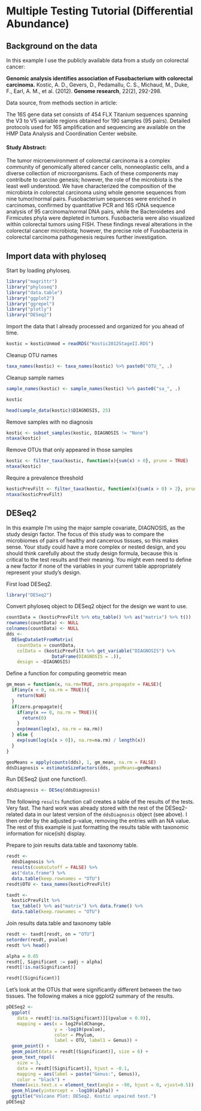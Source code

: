 # Multiple Testing Tutorial (Differential Abundance)

## Background on the data
In this example I use the publicly available data from a study on colorectal cancer:

**Genomic analysis identifies association of Fusobacterium with colorectal carcinoma.** Kostic, A. D., Gevers, D., Pedamallu, C. S., Michaud, M., Duke, F., Earl, A. M., et al. (2012). **Genome research**, 22(2), 292-298.

Data source, from methods section in article:

The 16S gene data set consists of 454 FLX Titanium sequences spanning the V3 to V5 variable regions obtained for 190 samples (95 pairs). Detailed protocols used for 16S amplification and sequencing are available on the HMP Data Analysis and Coordination Center website.

#### Study Abstract:

The tumor microenvironment of colorectal carcinoma is a complex community of genomically altered cancer cells, nonneoplastic cells, and a diverse collection of microorganisms. Each of these components may contribute to carcino genesis; however, the role of the microbiota is the least well understood. We have characterized the composition of the microbiota in colorectal carcinoma using whole genome sequences from nine tumor/normal pairs. Fusobacterium sequences were enriched in carcinomas, confirmed by quantitative PCR and 16S rDNA sequence analysis of 95 carcinoma/normal DNA pairs, while the Bacteroidetes and Firmicutes phyla were depleted in tumors. Fusobacteria were also visualized within colorectal tumors using FISH. These findings reveal alterations in the colorectal cancer microbiota; however, the precise role of Fusobacteria in colorectal carcinoma pathogenesis requires further investigation.

##  Import data with phyloseq

Start by loading phyloseq.

``` r
library("magrittr")
library("phyloseq")
library("data.table")
library("ggplot2")
library("ggrepel")
library("plotly")
library("DESeq2")
```
Import the data that I already processed and organized for you ahead of time.

``` r
kostic = kosticUnmod = readRDS("Kostic2012StageII.RDS")
```
Cleanup OTU names

```r
taxa_names(kostic) <- taxa_names(kostic) %>% paste0("OTU_", .)
```
Cleanup sample names

```r
sample_names(kostic) <- sample_names(kostic) %>% paste0("sa_", .)
```
```r
kostic
```

```r
head(sample_data(kostic)$DIAGNOSIS, 25)
```

Remove samples with no diagnosis

```r
kostic <- subset_samples(kostic, DIAGNOSIS != "None")
ntaxa(kostic)
```

Remove OTUs that only appeared in those samples

```r
kostic <- filter_taxa(kostic, function(x){sum(x) > 0}, prune = TRUE)
ntaxa(kostic)
```

Require a prevalence threshold

```r
kosticPrevFilt <- filter_taxa(kostic, function(x){sum(x > 0) > 2}, prune = TRUE)
ntaxa(kosticPrevFilt)
```

## DESeq2

In this example I’m using the major sample covariate, DIAGNOSIS, as the study design factor. The focus of this study was to compare the microbiomes of pairs of healthy and cancerous tissues, so this makes sense. Your study could have a more complex or nested design, and you should think carefully about the study design formula, because this is critical to the test results and their meaning. You might even need to define a new factor if none of the variables in your current table appropriately represent your study’s design.

First load DESeq2.

```r
library("DESeq2")
```
Convert phyloseq object to DESeq2 object for the design we want to use.

```r
countData = (kosticPrevFilt %>% otu_table() %>% as("matrix") %>% t())
rownames(countData) <- NULL
colnames(countData) <- NULL
dds <- 
  DESeqDataSetFromMatrix(
    countData = countData,
    colData = (kosticPrevFilt %>% get_variable("DIAGNOSIS") %>% 
                 DataFrame(DIAGNOSIS = .)),
    design = ~DIAGNOSIS)
```
Define a function for computing geometric mean

```r
gm_mean = function(x, na.rm=TRUE, zero.propagate = FALSE){
  if(any(x < 0, na.rm = TRUE)){
    return(NaN)
  }
  if(zero.propagate){
    if(any(x == 0, na.rm = TRUE)){
      return(0)
    }
    exp(mean(log(x), na.rm = na.rm))
  } else {
    exp(sum(log(x[x > 0]), na.rm=na.rm) / length(x))
  }
}

geoMeans = apply(counts(dds), 1, gm_mean, na.rm = FALSE)
ddsDiagnosis = estimateSizeFactors(dds, geoMeans=geoMeans)
```
Run DESeq2 (just one function!).

```r
ddsDiagnosis <- DESeq(ddsDiagnosis)
```

The following `results` function call creates a table of the results of the tests. Very fast. The hard work was already stored with the rest of the DESeq2-related data in our latest version of the `ddsDiagnosis` object (see above). I then order by the adjusted p-value, removing the entries with an NA value. The rest of this example is just formatting the results table with taxonomic information for nice(ish) display.

Prepare to join results data.table and taxonomy table.

```r
resdt <-
  ddsDiagnosis %>% 
  results(cooksCutoff = FALSE) %>% 
  as("data.frame") %>% 
  data.table(keep.rownames = "OTU")
resdt$OTU <- taxa_names(kosticPrevFilt)

taxdt <-
  kosticPrevFilt %>% 
  tax_table() %>% as("matrix") %>% data.frame() %>% 
  data.table(keep.rownames = "OTU")
```

Join results data.table and taxonomy table

```r
resdt <- taxdt[resdt, on = "OTU"]
setorder(resdt, pvalue)
resdt %>% head()
```

```r
alpha = 0.05
resdt[, Significant := padj < alpha]
resdt[!is.na(Significant)]
```

```r
resdt[(Significant)]
```

Let’s look at the OTUs that were significantly different between the two tissues. The following makes a nice ggplot2 summary of the results.

```r
pDESeq2 <-
  ggplot(
    data = resdt[!is.na(Significant)][(pvalue < 0.9)],
    mapping = aes(x = log2FoldChange,
                  y = -log10(pvalue),
                  color = Phylum,
                  label = OTU, label1 = Genus)) + 
  geom_point() + 
  geom_point(data = resdt[(Significant)], size = 6) + 
  geom_text_repel(
    size = 3,
    data = resdt[(Significant)], hjust = -0.1,
    mapping = aes(label = paste("Genus:", Genus)),
    color = "black") +
  theme(axis.text.x = element_text(angle = -90, hjust = 0, vjust=0.5)) +
  geom_hline(yintercept = -log10(alpha)) + 
  ggtitle("Volcano Plot: DESeq2. Kostic unpaired test.")
pDESeq2
```


